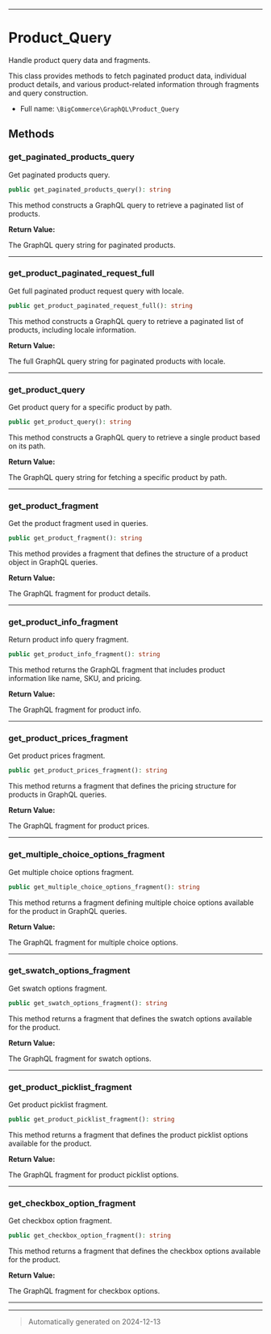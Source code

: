 ***

# Product_Query

Handle product query data and fragments.

This class provides methods to fetch paginated product data, individual product details, and various product-related information
through fragments and query construction.

* Full name: `\BigCommerce\GraphQL\Product_Query`




## Methods


### get_paginated_products_query

Get paginated products query.

```php
public get_paginated_products_query(): string
```

This method constructs a GraphQL query to retrieve a paginated list of products.







**Return Value:**

The GraphQL query string for paginated products.




***

### get_product_paginated_request_full

Get full paginated product request query with locale.

```php
public get_product_paginated_request_full(): string
```

This method constructs a GraphQL query to retrieve a paginated list of products, including locale information.







**Return Value:**

The full GraphQL query string for paginated products with locale.




***

### get_product_query

Get product query for a specific product by path.

```php
public get_product_query(): string
```

This method constructs a GraphQL query to retrieve a single product based on its path.







**Return Value:**

The GraphQL query string for fetching a specific product by path.




***

### get_product_fragment

Get the product fragment used in queries.

```php
public get_product_fragment(): string
```

This method provides a fragment that defines the structure of a product object in GraphQL queries.







**Return Value:**

The GraphQL fragment for product details.




***

### get_product_info_fragment

Return product info query fragment.

```php
public get_product_info_fragment(): string
```

This method returns the GraphQL fragment that includes product information like name, SKU, and pricing.







**Return Value:**

The GraphQL fragment for product info.




***

### get_product_prices_fragment

Get product prices fragment.

```php
public get_product_prices_fragment(): string
```

This method returns a fragment that defines the pricing structure for products in GraphQL queries.







**Return Value:**

The GraphQL fragment for product prices.




***

### get_multiple_choice_options_fragment

Get multiple choice options fragment.

```php
public get_multiple_choice_options_fragment(): string
```

This method returns a fragment defining multiple choice options available for the product in GraphQL queries.







**Return Value:**

The GraphQL fragment for multiple choice options.




***

### get_swatch_options_fragment

Get swatch options fragment.

```php
public get_swatch_options_fragment(): string
```

This method returns a fragment that defines the swatch options available for the product.







**Return Value:**

The GraphQL fragment for swatch options.




***

### get_product_picklist_fragment

Get product picklist fragment.

```php
public get_product_picklist_fragment(): string
```

This method returns a fragment that defines the product picklist options available for the product.







**Return Value:**

The GraphQL fragment for product picklist options.




***

### get_checkbox_option_fragment

Get checkbox option fragment.

```php
public get_checkbox_option_fragment(): string
```

This method returns a fragment that defines the checkbox options available for the product.







**Return Value:**

The GraphQL fragment for checkbox options.




***


***
> Automatically generated on 2024-12-13
